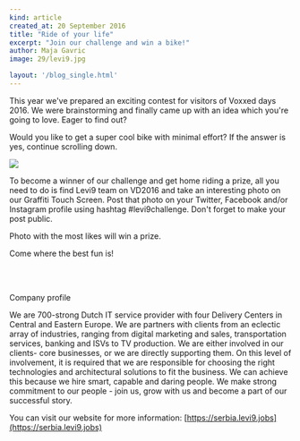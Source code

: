 ```yaml
---
kind: article
created_at: 20 September 2016
title: "Ride of your life"
excerpt: "Join our challenge and win a bike!"
author: Maja Gavric
image: 29/levi9.jpg

layout: '/blog_single.html'
---
```



This year we've prepared an exciting contest for visitors of Voxxed days 2016. We were brainstorming 
and finally came up with an idea which you're going to love. Eager to find out?

Would you like to get a super cool bike with minimal effort? If the answer is yes, continue scrolling down.

![](../29/levi9.jpg)

To become a winner of our challenge and get home riding a prize, all you need to do is find Levi9 team on VD2016 and take an interesting photo on our Graffiti Touch Screen. Post that photo on your Twitter, Facebook and/or Instagram profile using hashtag #levi9challenge. Don't forget to make your post public.

Photo with the most likes will win a prize.

Come where the best fun is!

<br/><br/>

Company profile

We are 700-strong Dutch IT service provider with four Delivery Centers in Central and Eastern Europe. We are partners with clients from an eclectic array of industries, ranging from digital marketing and sales, transportation services, banking and ISVs to TV production. We are either involved in our clients- core businesses, or we are directly supporting them. On this level of involvement, it is required that we are responsible for choosing the right technologies and architectural solutions to fit the business. We can achieve this because we hire smart, capable and daring people. We make strong commitment to our people - join us, grow with us and become a part of our successful story.

You can visit our website for more information: [https://serbia.levi9.jobs](https://serbia.levi9.jobs)